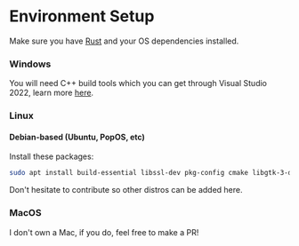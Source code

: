# Environment Setup

Make sure you have [Rust](https://www.rust-lang.org/) and your OS dependencies installed.

### Windows

You will need C++ build tools which you can get through Visual Studio 2022, learn more [here](https://learn.microsoft.com/en-us/windows/dev-environment/rust/setup#install-visual-studio-recommended-or-the-microsoft-c-build-tools).

### Linux

#### Debian-based (Ubuntu, PopOS, etc)

Install these packages:
```sh
sudo apt install build-essential libssl-dev pkg-config cmake libgtk-3-dev libclang-dev
```

Don't hesitate to contribute so other distros can be added here.

### MacOS

I don't own a Mac, if you do, feel free to make a PR! 